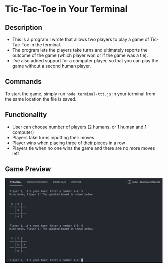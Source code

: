 # Tic-Tac-Toe in Your Terminal

## Description
* This is a program I wrote that allows two players to play a game of Tic-Tac-Toe in the terminal.
* The program lets the players take turns and ultimately reports the outcome of the game (which player won or if the game was a tie).
* I've also added support for a computer player, so that you can play the game without a second human player. 

## Commands
To start the game, simply run ```node terminal-ttt.js``` in your terminal from the same location the file is saved.

## Functionality
* User can choose number of players (2 humans, or 1 human and 1 computer)
* Players take turns inputting their moves
* Player wins when placing three of their pieces in a row
* Players tie when no one wins the game and there are no more moves left 

## Game Preview
<img src="/terminaltictactoe_preview.png" alt="terminal tic-tac-toe game" width="840"/>

